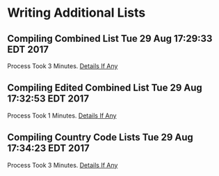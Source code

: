 # Writing Additional Lists

## Compiling Combined List Tue 29 Aug 17:29:33 EDT 2017
Process Took 3 Minutes.
[Details If Any](https://github.com/deathbybandaid/piholeparser/blob/master/RecentRunLogs/listgenscripts/60-Compiling-Combined-List.md)

## Compiling Edited Combined List Tue 29 Aug 17:32:53 EDT 2017
Process Took 1 Minutes.
[Details If Any](https://github.com/deathbybandaid/piholeparser/blob/master/RecentRunLogs/listgenscripts/70-Compiling-Edited-Combined-List.md)

## Compiling Country Code Lists Tue 29 Aug 17:34:23 EDT 2017
Process Took 3 Minutes.
[Details If Any](https://github.com/deathbybandaid/piholeparser/blob/master/RecentRunLogs/listgenscripts/75-Compiling-Country-Code-Lists.md)


